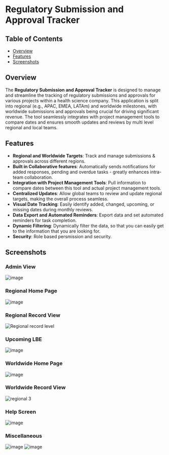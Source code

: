 # Regulatory Submission and Approval Tracker

## Table of Contents
- [Overview](#overview)
- [Features](#features)
- [Screenshots](#screenshots)

## Overview

The **Regulatory Submission and Approval Tracker** is designed to manage and streamline the tracking of regulatory submissions and approvals for various projects within a health science company. This application is split into regional (e.g., APAC, EMEA, LATAm) and worldwide milestones, with worldwide submissions and approvals being crucial for driving significant revenue. The tool seamlessly integrates with project management tools to compare dates and ensures smooth updates and reviews by multi level regional and local teams.

## Features

- **Regional and Worldwide Targets**: Track and manage submissions & approvals across different regions.
- **Built in Collaborative features**: Automatically sends notifications for added responses, pending and overdue tasks - greatly enhances intra-team collaboration.
- **Integration with Project Management Tools**: Pull information to compare dates between this tool and actual project management tools.
- **Centralized Updates**: Allow global teams to review and update regional targets, making the overall process seamless.
- **Visual Date Tracking**: Easily identify added, changed, upcoming, or missing dates during monthly reviews.
- **Data Export and Automated Reminders**: Export data and set automated reminders for task completion.
- **Dynamic Filtering**: Dynamically filter the data, so that you can easily get to the information that you are looking for.
- **Security**: Role based persmission and security.

## Screenshots

### Admin View
![image](https://github.com/AnonymousHippo21/PowerApps-Applications/assets/169428076/751be2ed-5cec-4525-b9c8-6d983ea7b659)

### Regional Home Page
![image](https://github.com/AnonymousHippo21/PowerApps-Applications/assets/169428076/06da212c-1100-411b-9687-20e75218f017)

### Regional Record View
![Regional record level](https://github.com/AnonymousHippo21/PowerApps-Applications/assets/169428076/1db205a1-552e-4bfc-b0da-63f483e45aa5)

### Upcoming LBE
![image](https://github.com/AnonymousHippo21/PowerApps-Applications/assets/169428076/8325f2f3-f8cb-478c-b4c1-f90d0165315d)

### Worldwide Home Page
![image](https://github.com/AnonymousHippo21/PowerApps-Applications/assets/169428076/7d6f0646-9084-4e42-a9ec-a3de22402f20)

### Worldwide Record View
![regional 3](https://github.com/AnonymousHippo21/PowerApps-Applications/assets/169428076/5618c46f-1233-4da4-b100-2ab24fde5513)

### Help Screen
![image](https://github.com/AnonymousHippo21/PowerApps-Applications/assets/169428076/7bc2f9ea-2e02-48ad-bd1c-e73bb1a26708)

### Miscellaneous
![image](https://github.com/AnonymousHippo21/PowerApps-Applications/assets/169428076/86daf6a6-2454-4942-a9ad-748ee1bc144e)
![image](https://github.com/AnonymousHippo21/PowerApps-Applications/assets/169428076/1cf2b81f-a435-4090-9d93-87a60aa78e51)
